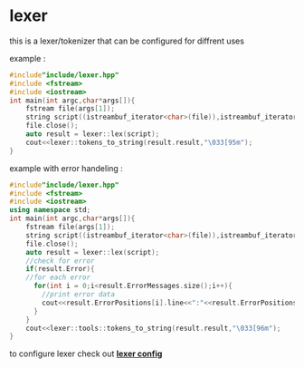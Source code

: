 # lexer

this is a lexer/tokenizer that can be configured for diffrent uses

example :
```cpp
#include"include/lexer.hpp"
#include <fstream>
#include <iostream>
int main(int argc,char*args[]){
    fstream file(args[1]);
    string script((istreambuf_iterator<char>(file)),istreambuf_iterator<char>());
    file.close();
    auto result = lexer::lex(script);
    cout<<lexer::tokens_to_string(result.result,"\033[95m");
}

```

example with error handeling :

```cpp
#include"include/lexer.hpp"
#include <fstream>
#include <iostream>
using namespace std;
int main(int argc,char*args[]){
    fstream file(args[1]);
    string script((istreambuf_iterator<char>(file)),istreambuf_iterator<char>());
    file.close();
    auto result = lexer::lex(script);
    //check for error
    if(result.Error){
    //for each error
      for(int i = 0;i<result.ErrorMessages.size();i++){
        //print error data
        cout<<result.ErrorPositions[i].line<<":"<<result.ErrorPositions[i].column<<"\t"<<result.ErrorMessages[i]<<endl;
      }
    }
    cout<<lexer::tools::tokens_to_string(result.result,"\033[96m");
}

```

to configure lexer check out **[lexer config](/include/lexer)**
